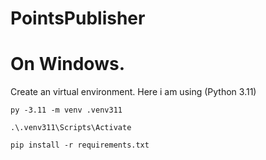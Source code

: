 # PointsPublisher

# On Windows.

Create an virtual environment. Here i am using (Python 3.11)

`py -3.11 -m venv .venv311` 

`.\.venv311\Scripts\Activate`

`pip install -r requirements.txt`

